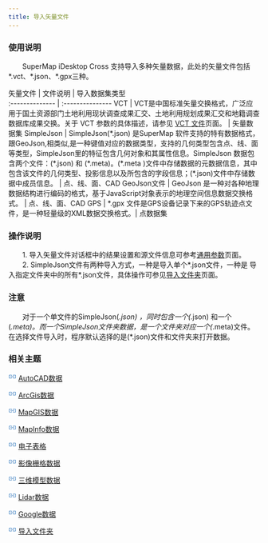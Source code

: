```yaml
---
title: 导入矢量文件
---
```


### 使用说明

　　SuperMap iDesktop Cross 支持导入多种矢量数据，此处的矢量文件包括\*.vct、\*.json、\*.gpx三种。

 矢量文件           | 文件说明      | 导入数据集类型                
 :-------------- | :--------------- 
 VCT | VCT是中国标准矢量交换格式，广泛应用于国土资源部门土地利用现状调查成果汇交、土地利用规划成果汇交和地籍调查数据库成果交换。关于 VCT 参数的具体描述，请参见 [VCT 文件](VCTConfig.html)页面。 | 矢量数据集
 SimpleJson | SimpleJson(\*.json) 是SuperMap 软件支持的特有数据格式，跟GeoJson,相类似,是一种键值对应的数据类型，支持的几何类型包含点、线、面等类型，SimpleJson里的特征包含几何对象和其属性信息。SimpleJson 数据包含两个文件：(\*.json) 和 (\*.meta)。(\*.meta )文件中存储数据的元数据信息，其中包含该文件的几何类型、投影信息以及所包含的字段信息；(\*.json)文件中存储数据中成员信息。 | 点、线、面、CAD
 GeoJson文件 | GeoJson 是一种对各种地理数据结构进行编码的格式，基于JavaScript对象表示的地理空间信息数据交换格式。  | 点、线、面、CAD
 GPS |  \*.gpx 文件是GPS设备记录下来的GPS轨迹点文件，是一种轻量级的XML数据交换格式。| 点数据集


### 操作说明

　　1. 导入矢量文件对话框中的结果设置和源文件信息可参考[通用参数](GeneraParameters.html)页面。
　　2. SimpleJson文件有两种导入方式，一种是导入单个\*.json文件，一种是 导入指定文件夹中的所有\*.json文件，具体操作可参见[导入文件夹](ImportFolder.html)页面。


### 注意

　　对于一个单文件的SimpleJson(*.json) ，同时包含一个(*.json) 和一个 (*.meta)。而一个SimpleJson文件夹数据，是一个文件夹对应一个(*.meta)文件。在选择文件导入时，程序默认选择的是(*.json)文件和文件夹来打开数据。



### 相关主题

![](img/smalltitle.png) [AutoCAD数据](ImportAutoCAD.html)

![](img/smalltitle.png) [ArcGis数据](ImportArcGIS.html)

![](img/smalltitle.png) [MapGIS数据](ImportMapGIS.html)

![](img/smalltitle.png) [MapInfo数据](ImportMapInfo.html)

![](img/smalltitle.png) [电子表格](ImportTable.html)

![](img/smalltitle.png) [影像栅格数据](ImportIMG.html)

![](img/smalltitle.png) [三维模型数据](ImportModel.html)

![](img/smalltitle.png) [Lidar数据](ImportLidar.html)

![](img/smalltitle.png) [Google数据](ImportKML.html)

![](img/smalltitle.png) [导入文件夹](ImportFolder.html)




